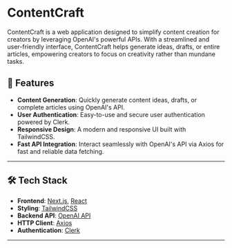# ContentCraft

ContentCraft is a web application designed to simplify content creation for creators by leveraging OpenAI's powerful APIs. With a streamlined and user-friendly interface, ContentCraft helps generate ideas, drafts, or entire articles, empowering creators to focus on creativity rather than mundane tasks.

## 🚀 Features

- **Content Generation**: Quickly generate content ideas, drafts, or complete articles using OpenAI's API.
- **User Authentication**: Easy-to-use and secure user authentication powered by Clerk.
- **Responsive Design**: A modern and responsive UI built with TailwindCSS.
- **Fast API Integration**: Interact seamlessly with OpenAI's API via Axios for fast and reliable data fetching.

---

## 🛠️ Tech Stack

- **Frontend**: [Next.js](https://nextjs.org/), [React](https://react.dev/)
- **Styling**: [TailwindCSS](https://tailwindcss.com/)
- **Backend API**: [OpenAI API](https://platform.openai.com/)
- **HTTP Client**: [Axios](https://axios-http.com/)
- **Authentication**: [Clerk](https://clerk.dev/)

---
